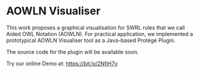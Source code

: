 # AOWLN Visualiser
This work proposes a graphical visualisation for SWRL rules that we call Aided OWL Notation (AOWLN).
For practical application, we implemented a prototypical AOWLN Visualiser tool as a Java-based Protégé Plugin.

The source code for the plugin will be available soon.

Try our online Demo at: https://bit.ly/2NfjH7v
